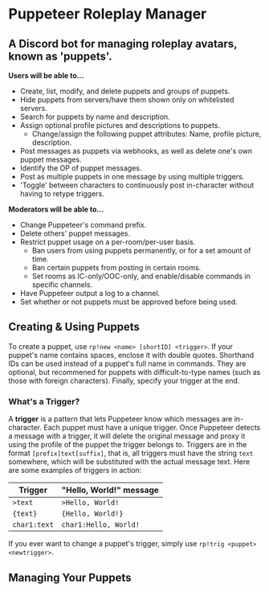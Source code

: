 Puppeteer Roleplay Manager
======
## A Discord bot for managing roleplay avatars, known as 'puppets'.

**Users will be able to...**
 * Create, list, modify, and delete puppets and groups of puppets.
 * Hide puppets from servers/have them shown only on whitelisted servers.
 * Search for puppets by name and description.
 * Assign optional profile pictures and descriptions to puppets.
   * Change/assign the following puppet attributes: Name, profile picture, description.
 * Post messages as puppets via webhooks, as well as delete one's own puppet messages.
 * Identify the OP of puppet messages.
 * Post as multiple puppets in one message by using multiple triggers.
 * 'Toggle' between characters to continuously post in-character without having to retype triggers.

**Moderators will be able to...**
 * Change Puppeteer's command prefix.
 * Delete others' puppet messages.
 * Restrict puppet usage on a per-room/per-user basis.
   * Ban users from using puppets permanently, or for a set amount of time.
   * Ban certain puppets from posting in certain rooms.
   * Set rooms as IC-only/OOC-only, and enable/disable commands in specific channels.
 * Have Puppeteer output a log to a channel.
 * Set whether or not puppets must be approved before being used.

## Creating & Using Puppets
To create a puppet, use `rp!new <name> [shortID] <trigger>`. If your puppet's name contains spaces, enclose it with double quotes. Shorthand IDs can be used instead of a puppet's full name in commands. They are optional, but recommened for puppets with difficult-to-type names (such as those with foreign characters). Finally, specify your trigger at the end.

### What's a Trigger?
A **trigger** is a pattern that lets Puppeteer know which messages are in-character. Each puppet must have a unique trigger. Once Puppeteer detects a message with a trigger, it will delete the original message and proxy it using the profile of the puppet the trigger belongs to.
Triggers are in the format `[prefix]text[suffix]`, that is, all triggers must have the string `text` somewhere, which will be substituted with the actual message text. Here are some examples of triggers in action:

| Trigger      | "Hello, World!" message |
|--------------| ----------------------- |
| `>text`      | `>Hello, World!`        |
| `{text}`     | `{Hello, World!}`       |
| `char1:text` | `char1:Hello, World!`   |

If you ever want to change a puppet's trigger, simply use `rp!trig <puppet> <newtrigger>`.

## Managing Your Puppets
